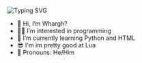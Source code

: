 <p>
    <img src="https://readme-typing-svg.herokuapp.com?font=Fira+Code&duration=2000&pause=1500&color=36C32E&multiline=true&width=435&height=1000&lines=import+time;onprofile+%3D+True;while+onprofile%3A;++++time.sleep(1);++++print(%22Hi+im+Whargh!+%3A0)%22)" alt="Typing SVG" /></a>
</p>


- 👋 Hi, I’m Whargh?
- 👨‍💻 I’m interested in programming
- 🌱 I’m currently learning Python and HTML
- 😎 I'm im pretty good at Lua
- 🫃 Pronouns: He/Him
